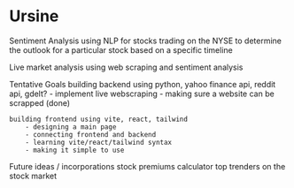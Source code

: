 # Ursine
Sentiment Analysis using NLP for stocks trading on the NYSE to determine the outlook for a particular stock based on a specific timeline 

Live market analysis using web scraping and sentiment analysis 

Tentative Goals 
    building backend using python, yahoo finance api, reddit api, gdelt? 
        - implement live webscraping 
        - making sure a website can be scrapped (done)

    building frontend using vite, react, tailwind 
        - designing a main page
        - connecting frontend and backend 
        - learning vite/react/tailwind syntax
        - making it simple to use 

Future ideas / incorporations 
stock premiums calculator
top trenders on the stock market 
